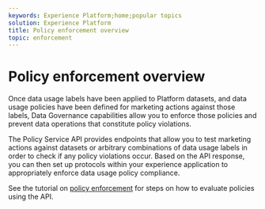 ```yaml
---
keywords: Experience Platform;home;popular topics
solution: Experience Platform
title: Policy enforcement overview
topic: enforcement
---
```


# Policy enforcement overview

Once data usage labels have been applied to Platform datasets, and data usage policies have been defined for marketing actions against those labels, Data Governance capabilities allow you to enforce those policies and prevent data operations that constitute policy violations.

The Policy Service API provides endpoints that allow you to test marketing actions against datasets or arbitrary combinations of data usage labels in order to check if any policy violations occur. Based on the API response, you can then set up protocols within your experience application to appropriately enforce data usage policy compliance.

See the tutorial on [policy enforcement](api-enforcement.md) for steps on how to evaluate policies using the API.